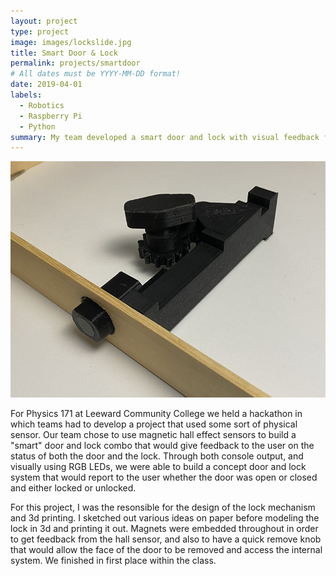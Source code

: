 ```yaml
---
layout: project
type: project
image: images/lockslide.jpg
title: Smart Door & Lock
permalink: projects/smartdoor
# All dates must be YYYY-MM-DD format!
date: 2019-04-01
labels:
  - Robotics
  - Raspberry Pi
  - Python
summary: My team developed a smart door and lock with visual feedback for a hackathon.
---
```


<img src="../images/smartdoor.jpg">

For Physics 171 at Leeward Community College we held a hackathon in which teams had to develop a project that used some sort of physical sensor. Our team chose to use magnetic hall effect sensors to build a "smart" door and lock combo that would give feedback to the user on the status of both the door and the lock. Through both console output, and visually using RGB LEDs, we were able to build a concept door and lock system that would report to the user whether the door was open or closed and either locked or unlocked.

For this project, I was the resonsible for the design of the lock mechanism and 3d printing. I sketched out various ideas on paper before modeling the lock in 3d and printing it out. Magnets were embedded throughout in order to get feedback from the hall sensor, and also to have a quick remove knob that would allow the face of the door to be removed and access the internal system. We finished in first place within the class.




